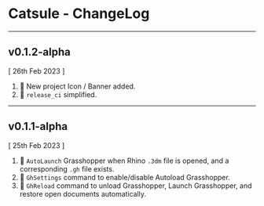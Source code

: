 # Catsule - ChangeLog

---
## v0.1.2-alpha
[ 26th Feb 2023 ]
1. 🚀 New project Icon / Banner added.
2. 🚀 `release_ci` simplified.

---
## v0.1.1-alpha
[ 25th Feb 2023 ]

1. 🚀 `AutoLaunch` Grasshopper when Rhino `.3dm` file is opened, and a corresponding `.gh` file exists.
2. 🚀 `GhSettings` command to enable/disable Autoload Grasshopper.
3. 🚀 `GhReload` command to unload Grasshopper, Launch Grasshopper, and restore open documents automatically.
